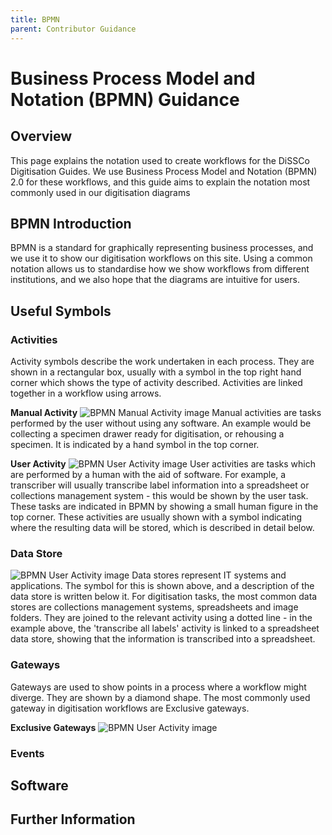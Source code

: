 ```yaml
---
title: BPMN
parent: Contributor Guidance
---
```


# Business Process Model and Notation (BPMN) Guidance

## Overview
This page explains the notation used to create workflows for the DiSSCo Digitisation Guides. We use Business Process Model and Notation (BPMN) 2.0 for these workflows, and this guide aims to explain the notation most commonly used in our digitisation diagrams

## BPMN Introduction
BPMN is a standard for graphically representing business processes, and we use it to show our digitisation workflows on this site. Using a common notation allows us to standardise how we show workflows from different institutions, and we also hope that the diagrams are intuitive for users. 

## Useful Symbols

### Activities
Activity symbols describe the work undertaken in each process. They are shown in a rectangular box, usually with a symbol in the top right hand corner which shows the type of activity described. Activities are linked together in a workflow using arrows.

**Manual Activity**
![BPMN Manual Activity image](https://github.com/lmfrench/lmfrench.github.io/blob/main/images/ManualBPMN.PNG?raw=true)
Manual activities are tasks performed by the user without using any software. An example would be collecting a specimen drawer ready for digitisation, or rehousing a specimen. It is indicated by a hand symbol in the top corner.

**User Activity**
![BPMN User Activity image](https://github.com/lmfrench/lmfrench.github.io/blob/main/images/DatabaseBPMN.PNG?raw=true)
User activities are tasks which are performed by a human with the aid of software. For example, a transcriber will usually transcribe label information into a spreadsheet or collections management system - this would be shown by the user task. These tasks are indicated in BPMN by showing a small human figure in the top corner. 
These activities are usually shown with a symbol indicating where the resulting data will be stored, which is described in detail below.

### Data Store
![BPMN User Activity image](https://github.com/lmfrench/lmfrench.github.io/blob/main/images/DatabaseBPMN.PNG?raw=true)
Data stores represent IT systems and applications. The symbol for this is shown above, and a description of the data store is written below it. For digitisation tasks, the most common data stores are collections management systems,
spreadsheets and image folders. They are joined to the relevant activity using a dotted line - in the example above, the 'transcribe all labels' activity is linked to a spreadsheet data store, showing that the information is transcribed into a spreadsheet.

### Gateways
Gateways are used to show points in a process where a workflow might diverge. They are shown by a diamond shape. The most commonly used gateway in digitisation workflows are Exclusive gateways.

**Exclusive Gateways**
![BPMN User Activity image](https://github.com/lmfrench/lmfrench.github.io/blob/main/images/GatewayBPMN.PNG?raw=true)

### Events

## Software


## Further Information
